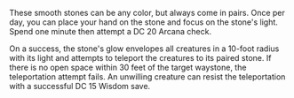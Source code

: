 These smooth stones can be any color, but always come in pairs. Once per day, you can place your hand on the stone and focus on the stone's light. Spend one minute then attempt a DC 20 Arcana check.

On a success, the stone's glow envelopes all creatures in a 10-foot radius with its light and attempts to teleport the creatures to its paired stone. If there is no open space within 30 feet of the target waystone, the teleportation attempt fails. An unwilling creature can resist the teleportation with a successful DC 15 Wisdom save.